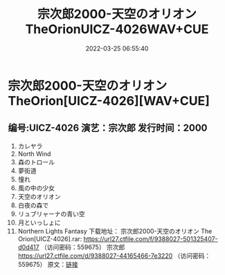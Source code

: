 ﻿---
title: 宗次郎2000-天空のオリオンTheOrionUICZ-4026WAV+CUE
date: 2022-03-25 06:55:40
categories: 古典音乐、新世纪、纯音雅乐
tags: 纯音雅乐
---
# 宗次郎2000-天空のオリオンTheOrion[UICZ-4026][WAV+CUE]

编号:UICZ-4026
演艺：宗次郎
发行时间：2000
--------------------------------------------------------------------------------
01. カレヤラ
02. North Wind
03. 森のトロール
04. 夢街道
05. 憧れ
06. 風の中の少女
07. 天空のオリオン
08. 白夜の森で
09. リュブリャーナの青い空
10. 月といっしょに
11. Northern Lights Fantasy
下载地址：
宗次郎2000-天空のオリオン The Orion[UICZ-4026].rar: https://url27.ctfile.com/f/9388027-501325407-d0d417
（访问密码：559675）
宗次郎
https://url27.ctfile.com/d/9388027-44165466-7e3220
（访问密码：559675）
原文：[链接](https://blog.sina.com.cn/s/blog_1647c7e7601030wcl.html)